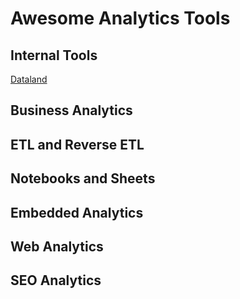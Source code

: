 # Awesome Analytics Tools

## Internal Tools

[Dataland](https://dataland.io)

## Business Analytics

## ETL and Reverse ETL

## Notebooks and Sheets

## Embedded Analytics

## Web Analytics

## SEO Analytics
